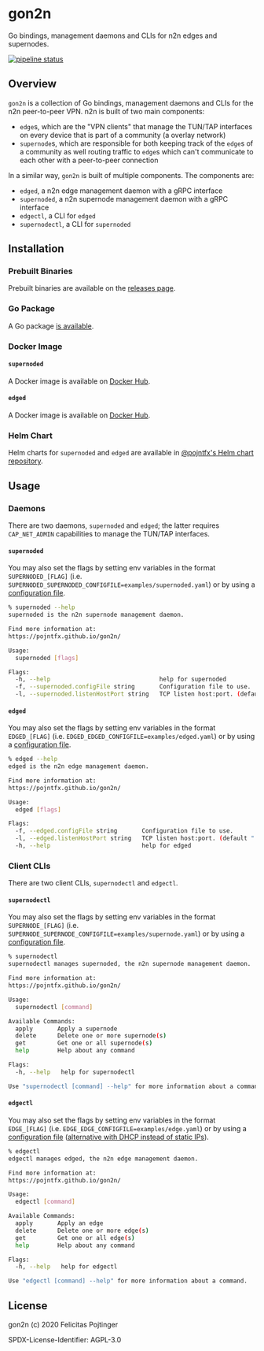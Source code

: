 # gon2n

Go bindings, management daemons and CLIs for n2n edges and supernodes.

[![pipeline status](https://gitlab.com/pojntfx/gon2n/badges/master/pipeline.svg)](https://gitlab.com/pojntfx/gon2n/commits/master)

## Overview

`gon2n` is a collection of Go bindings, management daemons and CLIs for the n2n peer-to-peer VPN. n2n is built of two main components:

- `edge`s, which are the "VPN clients" that manage the TUN/TAP interfaces on every device that is part of a community (a overlay network)
- `supernode`s, which are responsible for both keeping track of the `edge`s of a community as well routing traffic to `edge`s which can't communicate to each other with a peer-to-peer connection

In a similar way, `gon2n` is built of multiple components. The components are:

- `edged`, a n2n edge management daemon with a gRPC interface
- `supernoded`, a n2n supernode management daemon with a gRPC interface
- `edgectl`, a CLI for `edged`
- `supernodectl`, a CLI for `supernoded`

## Installation

### Prebuilt Binaries

Prebuilt binaries are available on the [releases page](https://github.com/pojntfx/gon2n/releases/latest).

### Go Package

A Go package [is available](https://pkg.go.dev/github.com/pojntfx/gon2n).

### Docker Image

#### `supernoded`

A Docker image is available on [Docker Hub](https://hub.docker.com/r/pojntfx/supernoded).

#### `edged`

A Docker image is available on [Docker Hub](https://hub.docker.com/r/pojntfx/edged).

### Helm Chart

Helm charts for `supernoded` and `edged` are available in [@pojntfx's Helm chart repository](https://pojntfx.github.io/charts/).

## Usage

### Daemons

There are two daemons, `supernoded` and `edged`; the latter requires `CAP_NET_ADMIN` capabilities to manage the TUN/TAP interfaces.

#### `supernoded`

You may also set the flags by setting env variables in the format `SUPERNODED_[FLAG]` (i.e. `SUPERNODED_SUPERNODED_CONFIGFILE=examples/supernoded.yaml`) or by using a [configuration file](examples/supernoded.yaml).

```bash
% supernoded --help
supernoded is the n2n supernode management daemon.

Find more information at:
https://pojntfx.github.io/gon2n/

Usage:
  supernoded [flags]

Flags:
  -h, --help                               help for supernoded
  -f, --supernoded.configFile string       Configuration file to use.
  -l, --supernoded.listenHostPort string   TCP listen host:port. (default ":1050")
```

#### `edged`

You may also set the flags by setting env variables in the format `EDGED_[FLAG]` (i.e. `EDGED_EDGED_CONFIGFILE=examples/edged.yaml`) or by using a [configuration file](examples/edged.yaml).

```bash
% edged --help
edged is the n2n edge management daemon.

Find more information at:
https://pojntfx.github.io/gon2n/

Usage:
  edged [flags]

Flags:
  -f, --edged.configFile string       Configuration file to use.
  -l, --edged.listenHostPort string   TCP listen host:port. (default ":1060")
  -h, --help                          help for edged
```

### Client CLIs

There are two client CLIs, `supernodectl` and `edgectl`.

#### `supernodectl`

You may also set the flags by setting env variables in the format `SUPERNODE_[FLAG]` (i.e. `SUPERNODE_SUPERNODE_CONFIGFILE=examples/supernode.yaml`) or by using a [configuration file](examples/supernode.yaml).

```bash
% supernodectl
supernodectl manages supernoded, the n2n supernode management daemon.

Find more information at:
https://pojntfx.github.io/gon2n/

Usage:
  supernodectl [command]

Available Commands:
  apply       Apply a supernode
  delete      Delete one or more supernode(s)
  get         Get one or all supernode(s)
  help        Help about any command

Flags:
  -h, --help   help for supernodectl

Use "supernodectl [command] --help" for more information about a command.
```

#### `edgectl`

You may also set the flags by setting env variables in the format `EDGE_[FLAG]` (i.e. `EDGE_EDGE_CONFIGFILE=examples/edge.yaml`) or by using a [configuration file](examples/edge.yaml) ([alternative with DHCP instead of static IPs](examples/edge-dhcp.yaml)).

```bash
% edgectl
edgectl manages edged, the n2n edge management daemon.

Find more information at:
https://pojntfx.github.io/gon2n/

Usage:
  edgectl [command]

Available Commands:
  apply       Apply an edge
  delete      Delete one or more edge(s)
  get         Get one or all edge(s)
  help        Help about any command

Flags:
  -h, --help   help for edgectl

Use "edgectl [command] --help" for more information about a command.
```

## License

gon2n (c) 2020 Felicitas Pojtinger

SPDX-License-Identifier: AGPL-3.0
